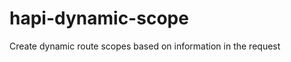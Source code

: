 hapi-dynamic-scope
==================

Create dynamic route scopes based on information in the request
